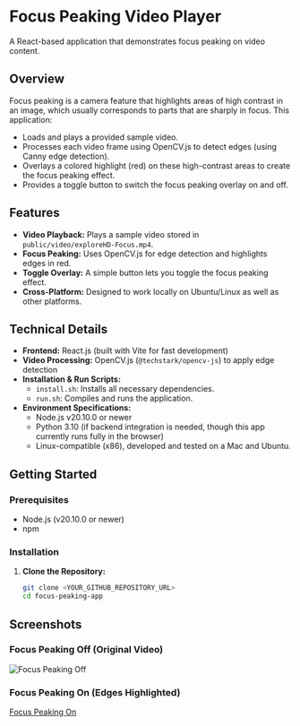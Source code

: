 # Focus Peaking Video Player

A React-based application that demonstrates focus peaking on video content.

## Overview

Focus peaking is a camera feature that highlights areas of high contrast in an image, which usually corresponds to parts that are sharply in focus. This application:
- Loads and plays a provided sample video.
- Processes each video frame using OpenCV.js to detect edges (using Canny edge detection).
- Overlays a colored highlight (red) on these high-contrast areas to create the focus peaking effect.
- Provides a toggle button to switch the focus peaking overlay on and off.

## Features

- **Video Playback:** Plays a sample video stored in `public/video/exploreHD-Focus.mp4`.
- **Focus Peaking:** Uses OpenCV.js for edge detection and highlights edges in red.
- **Toggle Overlay:** A simple button lets you toggle the focus peaking effect.
- **Cross-Platform:** Designed to work locally on Ubuntu/Linux as well as other platforms.

## Technical Details

- **Frontend:** React.js (built with Vite for fast development)
- **Video Processing:** OpenCV.js (`@techstark/opencv-js`) to apply edge detection
- **Installation & Run Scripts:**
  - `install.sh`: Installs all necessary dependencies.
  - `run.sh`: Compiles and runs the application.
- **Environment Specifications:**
  - Node.js v20.10.0 or newer
  - Python 3.10 (if backend integration is needed, though this app currently runs fully in the browser)
  - Linux-compatible (x86), developed and tested on a Mac and Ubuntu.

## Getting Started

### Prerequisites

- Node.js (v20.10.0 or newer)
- npm

### Installation

1. **Clone the Repository:**
   ```bash
   git clone <YOUR_GITHUB_REPOSITORY_URL>
   cd focus-peaking-app


## Screenshots

### Focus Peaking Off (Original Video)
![Focus Peaking Off](screenshots/Focus-Peaking-Off.png)



### Focus Peaking On (Edges Highlighted)
[Focus Peaking On](screenshots/Focus-Peaking-On.png)